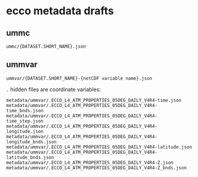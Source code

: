 # ecco metadata drafts

## ummc

`ummc/{DATASET.SHORT_NAME}.json`

## ummvar

`ummvar/{DATASET.SHORT_NAME}-{netCDF variable name}.json`

`.` hidden files are coordinate variables:

```
metadata/ummvar/.ECCO_L4_ATM_PROPERTIES_05DEG_DAILY_V4R4-time.json
metadata/ummvar/.ECCO_L4_ATM_PROPERTIES_05DEG_DAILY_V4R4-time_bnds.json
metadata/ummvar/.ECCO_L4_ATM_PROPERTIES_05DEG_DAILY_V4R4-time_step.json
metadata/ummvar/.ECCO_L4_ATM_PROPERTIES_05DEG_DAILY_V4R4-longitude.json
metadata/ummvar/.ECCO_L4_ATM_PROPERTIES_05DEG_DAILY_V4R4-longitude_bnds.json
metadata/ummvar/.ECCO_L4_ATM_PROPERTIES_05DEG_DAILY_V4R4-latitude.json
metadata/ummvar/.ECCO_L4_ATM_PROPERTIES_05DEG_DAILY_V4R4-latitude_bnds.json
metadata/ummvar/.ECCO_L4_ATM_PROPERTIES_05DEG_DAILY_V4R4-Z.json
metadata/ummvar/.ECCO_L4_ATM_PROPERTIES_05DEG_DAILY_V4R4-Z_bnds.json
```
